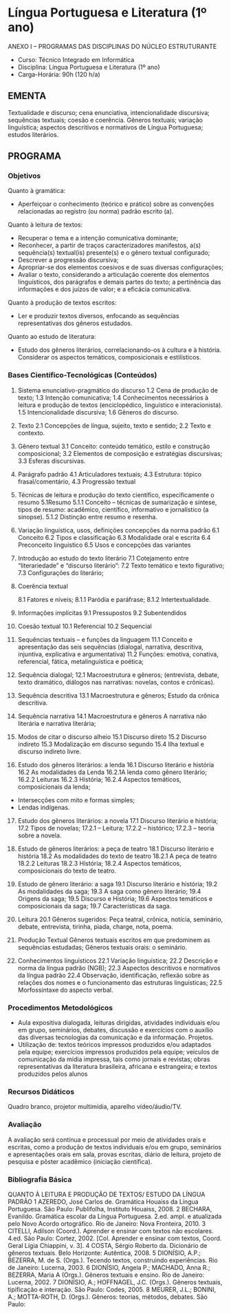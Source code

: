 # Língua Portuguesa e Literatura (1º ano) 


ANEXO I – PROGRAMAS DAS DISCIPLINAS DO NÚCLEO ESTRUTURANTE

* Curso: Técnico Integrado em Informática
* Disciplina: Língua Portuguesa e Literatura (1º ano)                                        
* Carga-Horária: 90h (120 h/a)

## EMENTA

 Textualidade e discurso; cena enunciativa, intencionalidade discursiva; sequências textuais; coesão e
 coerência. Gêneros textuais; variação linguística; aspectos descritivos e normativos de Língua Portuguesa;
 estudos literários.


## PROGRAMA
### Objetivos

 Quanto à gramática:
 *   Aperfeiçoar o conhecimento (teórico e prático) sobre as convenções relacionadas ao registro (ou norma)
    padrão escrito (a).

 Quanto à leitura de textos:
 *  Recuperar o tema e a intenção comunicativa dominante;
 *  Reconhecer, a partir de traços caracterizadores manifestos, a(s) sequência(s) textual(is) presente(s) e o
    gênero textual configurado;
 *  Descrever a progressão discursiva;
 *  Apropriar-se dos elementos coesivos e de suas diversas configurações;
 *  Avaliar o texto, considerando a articulação coerente dos elementos linguísticos, dos parágrafos e demais
    partes do texto; a pertinência das informações e dos juízos de valor; e a eficácia comunicativa.

 Quanto à produção de textos escritos:
 *  Ler e produzir textos diversos, enfocando as sequências representativas dos gêneros estudados.

 Quanto ao estudo de literatura:
 *  Estudo dos gêneros literários, correlacionando-os à cultura e à história. Considerar os aspectos temáticos,
    composicionais e estilísticos.

### Bases Científico-Tecnológicas (Conteúdos)

 1.    Sistema enunciativo-pragmático do discurso
 1.2   Cena de produção de texto;
 1.3   Intenção comunicativa;
 1.4   Conhecimentos necessários à leitura e produção de textos (enciclopédico, linguístico e interacionista).
 1.5   Intencionalidade discursiva;
 1.6   Gêneros do discurso.

 2. Texto
 2.1 Concepções de língua, sujeito, texto e sentido;
 2.2 Texto e contexto.

 3. Gênero textual
 3.1 Conceito: conteúdo temático, estilo e construção composicional;
 3.2 Elementos de composição e estratégias discursivas;
 3.3 Esferas discursivas.

 4. Parágrafo padrão
 4.1 Articuladores textuais;
 4.3 Estrutura: tópico frasal/comentário,
 4.3 Progressão textual

 5. Técnicas de leitura e produção do texto científico, especificamente o resumo
 5.1Resumo
     5.1.1 Conceito – técnicas de sumarização e síntese, tipos de resumo: acadêmico, científico, informativo e
     jornalístico (a sinopse).
     5.1.2 Distinção entre resumo e resenha.

6.   Variação linguística, usos, definições concepções da norma padrão
     6.1 Conceito
     6.2 Tipos e classificação
     6.3 Modalidade oral e escrita
     6.4 Preconceito linguístico
     6.5 Usos e concepções das variantes

7.   Introdução ao estudo do texto literário
     7.1 Cotejamento entre “literariedade” e “discurso literário”:
     7.2 Texto temático e texto figurativo;
     7.3 Configurações do literário;

8.   Coerência textual

     8.1 Fatores e níveis;
     8.1.1 Paródia e paráfrase;
     8.1.2 Intertextualidade.

9.   Informações implícitas
     9.1 Pressupostos
     9.2 Subentendidos

10. Coesão textual
    10.1 Referencial
    10.2 Sequencial

11. Sequências textuais – e funções da linguagem
    11.1 Conceito e apresentação das seis sequências (dialogal, narrativa, descritiva, injuntiva, explicativa e
argumentativa)
    11.2 Funções: emotiva, conativa, referencial, fática, metalínguística e poética;

12. Sequência dialogal;
    12.1 Macroestrutura e gêneros;
(entrevista, debate, texto dramático, diálogos nas narrativas: novelas, contos e crônicas).

13. Sequência descritiva
    13.1 Macroestrutura e gêneros;
     Estudo da crônica descritiva.

14. Sequência narrativa
    14.1 Macroestrutura e gêneros
        A narrativa não literária e narrativa literária;

15. Modos de citar o discurso alheio
   15.1 Discurso direto
   15.2 Discurso indireto
   15.3 Modalização em discurso segundo
   15.4 Ilha textual e discurso indireto livre.

16. Estudo dos gêneros literários: a lenda
   16.1 Discurso literário e história
   16.2 As modalidades da Lenda
   16.2.1A lenda como gênero literário;
   16.2.2 Leituras
   16.2.3 História;
   16.2.4 Aspectos temáticos, composicionais da lenda;
   - Intersecções com mito e formas simples;
   - Lendas indígenas.

17. Estudo dos gêneros literários: a novela
    17.1 Discurso literário e história;
     17.2 Tipos de novelas;
     17.2.1 – Leitura;
     17.2.2 – histórico;
     17.2.3 – teoria sobre a novela.

18. Estudo de gêneros literários: a peça de teatro
     18.1 Discurso literário e história
     18.2 As modalidades do texto de teatro
     18.2.1 A peça de teatro
     18.2.2 Leituras
     18.2.3 História;
     18.2.4 Aspectos temáticos, composicionais do texto de teatro.

19. Estudo de gênero literário: a saga
    19.1 Discurso literário e história;
    19.2 As modalidades da saga;
    19.3 A saga como gênero literário;
    19.4 Origens da saga;
    19.5 Discurso e História;
    19.6 Aspectos temáticos e composicionais da saga;
    19.7 Características da saga.

20. Leitura
     20.1 Gêneros sugeridos: Peça teatral, crônica, notícia, seminário, debate, entrevista, tirinha, piada, charge,
     nota, poema.

21. Produção Textual
     Gêneros textuais escritos em que predominem as sequências estudadas;
     Gêneros textuais orais: o seminário.

22. Conhecimentos linguísticos
     22.1 Variação linguística;
     22.2 Descrição e norma da língua padrão (NGB);
     22.3 Aspectos descritivos e normativos da língua padrão
     22.4 Observação, identificação, reflexão sobre as relações dos nomes e o funcionamento das estruturas
     linguísticas;
     22.5 Morfossintaxe do aspecto verbal.

### Procedimentos Metodológicos

 *   Aula expositiva dialogada, leituras dirigidas, atividades individuais e/ou em grupo, seminários, debates,
     discussão e exercícios com o auxílio das diversas tecnologias da comunicação e da informação. Projetos.
 *   Utilização de: textos teóricos impressos produzidos e/ou adaptados pela equipe; exercícios impressos
     produzidos pela equipe; veículos de comunicação da mídia impressa, tais como jornais e revistas; obras
     representativas da literatura brasileira, africana e estrangeira; e textos produzidos pelos alunos

### Recursos Didáticos

Quadro branco, projetor multimídia, aparelho vídeo/áudio/TV.

### Avaliação

A avaliação será contínua e processual por meio de atividades orais e escritas, como a produção de textos
individuais e/ou em grupo, seminários e apresentações orais em sala, provas escritas, diário de leitura, projeto
de pesquisa e pôster acadêmico (iniciação científica).

### Bibliografia Básica

QUANTO À LEITURA E PRODUÇÃO DE TEXTOS/ ESTUDO DA LÍNGUA PADRÃO
1 AZEREDO, José Carlos de. Gramática Houaiss da Língua Portuguesa. São Paulo: Publifolha, Instituto
  Houaiss, 2008.
2 BECHARA, Evanildo. Gramática escolar da Língua Portuguesa. 2.ed. ampl. e atualizada pelo Novo
  Acordo ortográfico. Rio de Janeiro: Nova Fronteira, 2010.
3 CITELLI, Adilson (Coord.). Aprender e ensinar com textos não escolares. 4.ed. São Paulo: Cortez, 2002.
  [Col. Aprender e ensinar com textos, Coord. Geral Lígia Chiappini, v. 3].
4 COSTA, Sérgio Roberto da. Dicionário de gêneros textuais. Belo Horizonte: Autêntica, 2008.
5 DIONÍSIO, A.P.; BEZERRA, M. de S. (Orgs.). Tecendo textos, construindo experiências. Rio de Janeiro:
  Lucerna, 2003.
6 DIONÍSIO, Angela P.; MACHADO, Anna R.; BEZERRA, Maria A (Orgs.). Gêneros textuais e ensino. Rio de
  Janeiro: Lucerna, 2002.
7 DIONÍSIO, A.; HOFFNAGEL, J.C. (Orgs.). Gêneros textuais, tipificação e interação. São Paulo: Codes,
  2005.
8 MEURER, J.L.; BONINI, A.; MOTTA-ROTH, D. (Orgs.). Gêneros: teorias, métodos, debates. São Paulo: